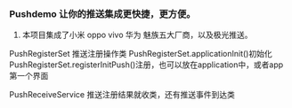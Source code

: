 ###  Pushdemo 让你的推送集成更快捷，更方便。

1. 本项目集成了小米 oppo vivo 华为 魅族五大厂商，以及极光推送。

PushRegisterSet 推送注册操作类
PushRegisterSet.applicationInit()初始化
PushRegisterSet.registerInitPush()注册，也可以放在application中，或者app第一个界面

PushReceiveService 推送注册结果就收类，还有推送事件到达类
